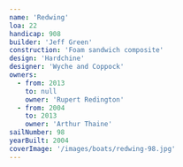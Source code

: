 ```yaml
---
name: 'Redwing'
loa: 22
handicap: 908
builder: 'Jeff Green'
construction: 'Foam sandwich composite'
design: 'Hardchine'
designer: 'Wyche and Coppock'
owners:
  - from: 2013
    to: null
    owner: 'Rupert Redington'
  - from: 2004
    to: 2013
    owner: 'Arthur Thaine'
sailNumber: 98
yearBuilt: 2004
coverImage: '/images/boats/redwing-98.jpg'
---
```

